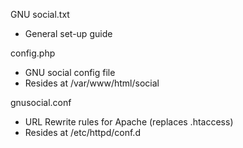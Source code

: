 GNU social.txt
- General set-up guide

 config.php
 - GNU social config file
 - Resides at /var/www/html/social
 
  gnusocial.conf
  - URL Rewrite rules for Apache (replaces .htaccess)
  - Resides at /etc/httpd/conf.d
